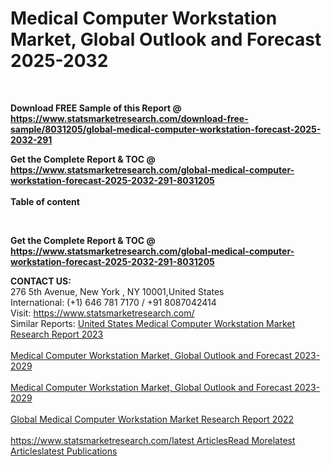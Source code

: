 <h1>Medical Computer Workstation Market, Global Outlook and Forecast 2025-2032</h1><br/><p><strong>Download FREE Sample of this Report @ <a href="https://www.statsmarketresearch.com/download-free-sample/8031205/global-medical-computer-workstation-forecast-2025-2032-291">https://www.statsmarketresearch.com/download-free-sample/8031205/global-medical-computer-workstation-forecast-2025-2032-291</a></strong></p><div><b>Get the Complete Report & TOC @ <a href="https://www.statsmarketresearch.com/global-medical-computer-workstation-forecast-2025-2032-291-8031205">https://www.statsmarketresearch.com/global-medical-computer-workstation-forecast-2025-2032-291-8031205</a></b></div><br><b>Table of content</b><p><br><div><b>Get the Complete Report & TOC @ <a href="https://www.statsmarketresearch.com/global-medical-computer-workstation-forecast-2025-2032-291-8031205">https://www.statsmarketresearch.com/global-medical-computer-workstation-forecast-2025-2032-291-8031205</a></b></div></p> <b>CONTACT US:</b><br>276 5th Avenue, New York , NY 10001,United States<br>International: (+1) 646 781 7170 / +91 8087042414<br>Visit: <a href="https://www.statsmarketresearch.com/">https://www.statsmarketresearch.com/</a><br>Similar Reports: <a href="https://www.statsmarketresearch.com/global-medical-computer-workstation-forecast-2025-2032-291-8031205">United States Medical Computer Workstation Market Research Report 2023</a><br/><br/><a href="https://www.statsmarketresearch.com/global-medical-computer-workstation-forecast-2025-2032-291-8031205">Medical Computer Workstation Market, Global Outlook and Forecast 2023-2029</a><br/><br/><a href="https://www.statsmarketresearch.com/global-medical-computer-workstation-forecast-2025-2032-291-8031205">Medical Computer Workstation Market, Global Outlook and Forecast 2023-2029</a><br/><br/><a href="https://www.statsmarketresearch.com/global-medical-computer-workstation-forecast-2025-2032-291-8031205">Global Medical Computer Workstation Market Research Report 2022</a><br/><br/><a href="https://gyeongbokgung.com">https://www.statsmarketresearch.com/</a><a href="https://hallyeomaritime.com">latest Articles</a><a href="https://jingwansa.com">Read More</a><a href=https://nguoiviet.jp/">latest Articles</a><a href="https://www.intelmarketresearch.com/">latest Publications</a>